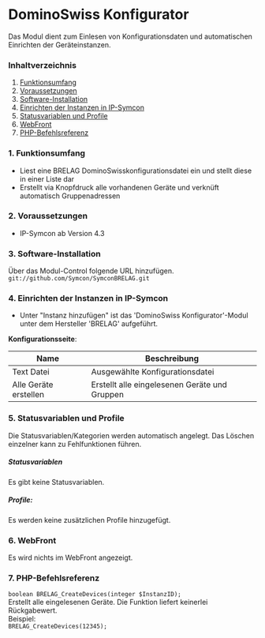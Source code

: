 # DominoSwiss Konfigurator
Das Modul dient zum Einlesen von Konfigurationsdaten und automatischen Einrichten der Geräteinstanzen.

### Inhaltverzeichnis

1. [Funktionsumfang](#1-funktionsumfang)
2. [Voraussetzungen](#2-voraussetzungen)
3. [Software-Installation](#3-software-installation)
4. [Einrichten der Instanzen in IP-Symcon](#4-einrichten-der-instanzen-in-ip-symcon)
5. [Statusvariablen und Profile](#5-statusvariablen-und-profile)
6. [WebFront](#6-webfront)
7. [PHP-Befehlsreferenz](#7-php-befehlsreferenz)

### 1. Funktionsumfang

* Liest eine BRELAG DominoSwisskonfigurationsdatei ein und stellt diese in einer Liste dar
* Erstellt via Knopfdruck alle vorhandenen Geräte und verknüft automatisch Gruppenadressen

### 2. Voraussetzungen

- IP-Symcon ab Version 4.3

### 3. Software-Installation

Über das Modul-Control folgende URL hinzufügen.  
`git://github.com/Symcon/SymconBRELAG.git`  

### 4. Einrichten der Instanzen in IP-Symcon

- Unter "Instanz hinzufügen" ist das 'DominoSwiss Konfigurator'-Modul unter dem Hersteller 'BRELAG' aufgeführt.  

__Konfigurationsseite__:

Name                  | Beschreibung
--------------------- | ---------------------------------
Text Datei            | Ausgewählte Konfigurationsdatei
Alle Geräte erstellen | Erstellt alle eingelesenen Geräte und Gruppen

### 5. Statusvariablen und Profile

Die Statusvariablen/Kategorien werden automatisch angelegt. Das Löschen einzelner kann zu Fehlfunktionen führen.

##### Statusvariablen

Es gibt keine Statusvariablen.

##### Profile:

Es werden keine zusätzlichen Profile hinzugefügt.

### 6. WebFront

Es wird nichts im WebFront angezeigt.

### 7. PHP-Befehlsreferenz

`boolean BRELAG_CreateDevices(integer $InstanzID);`  
Erstellt alle eingelesenen Geräte.
Die Funktion liefert keinerlei Rückgabewert.  
Beispiel:  
`BRELAG_CreateDevices(12345);`  